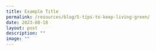 ```yaml
---
title: Example Title
permalink: /resources/blog/5-tips-to-keep-living-green/
date: 2023-08-18
layout: post
description: ""
image: ""
---
```

